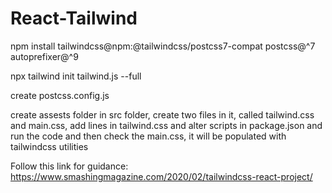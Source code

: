 # React-Tailwind

npm install tailwindcss@npm:@tailwindcss/postcss7-compat postcss@^7 autoprefixer@^9

npx tailwind init tailwind.js --full

create postcss.config.js

create assests folder in src folder, create two files in it, called tailwind.css and main.css, add lines in tailwind.css and alter scripts in package.json and run the code and then check the main.css, it will be populated with tailwindcss utilities

Follow this link for guidance: https://www.smashingmagazine.com/2020/02/tailwindcss-react-project/
